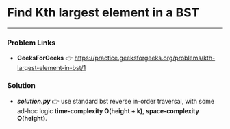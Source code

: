 # Find Kth largest element in a BST

---

### Problem Links
- **__GeeksForGeeks__** :point_right: https://practice.geeksforgeeks.org/problems/kth-largest-element-in-bst/1

### Solution
- **_solution.py_** :point_right: use standard bst reverse in-order traversal, with some ad-hoc logic **time-complexity O(height + k)**, **space-complexity O(height)**.
